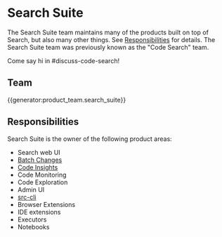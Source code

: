 # Search Suite

The Search Suite team maintains many of the products built on top of Search,
but also many other things. See [Responsibilities](#responsibilities) for
details. The Search Suite team was previously known as the "Code Search" team.

Come say hi in #discuss-code-search!

## Team

{{generator:product_team.search_suite}}

## Responsibilities

Search Suite is the owner of the following product areas:

- Search web UI
- [Batch Changes](./batch-changes/index.md)
- [Code Insights](./code-insights/index.md)
- Code Monitoring
- Code Exploration
- Admin UI
- [src-cli](https://github.com/sourcegraph/src-cli)
- Browser Extensions
- IDE extensions
- Executors
- Notebooks
